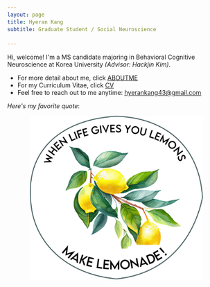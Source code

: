 ```yaml
---
layout: page
title: Hyeran Kang
subtitle: Graduate Student / Social Neuroscience

---
```


Hi, welcome!
I'm a MS candidate majoring in Behavioral Cognitive Neuroscience at Korea University <i>(Advisor: Hackjin Kim)</i>. 
- For more detail about me, click <a href="/aboutme">ABOUTME</a>
- For my Curriculum Vitae, click <a href="pdfs/HyeranKang_CV_230125.pdf">CV</a>
- Feel free to reach out to me anytime: <u>hyerankang43@gmail.com</u>

<i>Here's my favorite quote</i>:
<center><img src="/photo/lemon.jpg" width="400" align="center"/></center>
